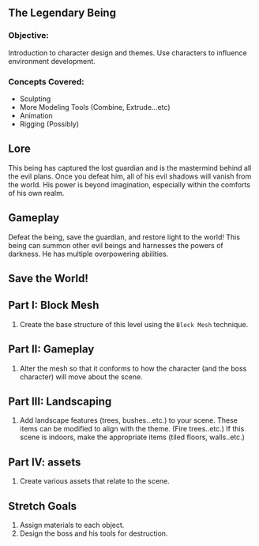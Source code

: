 ## The Legendary Being

### Objective:
Introduction to character design and themes. Use characters to influence environment development.

### Concepts Covered:
* Sculpting
* More Modeling Tools (Combine, Extrude...etc)
* Animation
* Rigging (Possibly)

## Lore
This being has captured the lost guardian and is the mastermind behind all the evil plans. Once you defeat him, all of his evil shadows will vanish from the world. His power is beyond imagination, especially within the comforts of his own realm.

## Gameplay
Defeat the being, save the guardian, and restore light to the world! This being can summon other evil beings and harnesses the powers of darkness. He has multiple overpowering abilities.

## Save the World!

## Part I: Block Mesh
1. Create the base structure of this level using the ```Block Mesh``` technique.

## Part II: Gameplay
1. Alter the mesh so that it conforms to how the character (and the boss character) will move about the scene.

## Part III: Landscaping
1. Add landscape features (trees, bushes...etc.) to your scene. These items can be modified to align with the theme. (Fire trees..etc.) If this scene is indoors, make the appropriate items (tiled floors, walls..etc.)

## Part IV: assets
1. Create various assets that relate to the scene.

## Stretch Goals
1. Assign materials to each object.
2. Design the boss and his tools for destruction.
